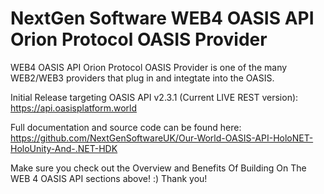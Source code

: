 ﻿# NextGen Software WEB4 OASIS API Orion Protocol OASIS Provider

WEB4 OASIS API Orion Protocol OASIS Provider is one of the many WEB2/WEB3 providers that plug in and integtate into the OASIS.

Initial Release targeting OASIS API v2.3.1 (Current LIVE REST version): \
https://api.oasisplatform.world

Full documentation and source code can be found here: \
https://github.com/NextGenSoftwareUK/Our-World-OASIS-API-HoloNET-HoloUnity-And-.NET-HDK

Make sure you check out the Overview and Benefits Of Building On The WEB 4 OASIS API sections above! :) Thank you!